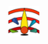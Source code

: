 <p align="center"><img width=12.5% src="https://github.com/fernandoapparte/ballingfall/blob/main/spinner-fall-v1.png"></p>
